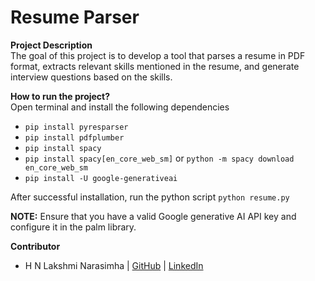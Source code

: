 # Resume Parser

**Project Description**<br>
The goal of this project is to develop a tool that parses a resume in PDF format, extracts relevant skills mentioned in the resume, and generate interview questions based on the skills.

**How to run the project?**<br>
Open terminal and install the following dependencies
  -  `pip install pyresparser`
  -  `pip install pdfplumber`
  -  `pip install spacy`
  -  `pip install spacy[en_core_web_sm]` or `python -m spacy download en_core_web_sm`
  -  `pip install -U google-generativeai`

After successful installation, run the python script `python resume.py`

**NOTE:**
Ensure that you have a valid Google generative AI API key and configure it in the palm library.

**Contributor**<br>
- H N Lakshmi Narasimha | [GitHub](https://github.com/hnln9063) | [LinkedIn](https://www.linkedin.com/in/lakshmi-narasimha-hn/)
